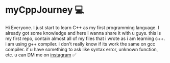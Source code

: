 # myCppJourney :computer:
Hi Everyone. I just start to learn C++ as my first programming language.
I already got some knowledge and here I wanna share it with u guys.
this is my first repo, contain almost all of my files that i wrote as i am learning c++.
i am using g++ compiler. i don't really know if its work the same on gcc compiler.
if u have something to ask like syntax error, unknown function, etc.
u can DM me on [instagram](@zulfikriry5) :white_check_mark:
